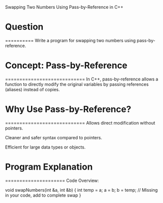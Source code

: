 Swapping Two Numbers Using Pass-by-Reference in C++

# Question
==========
Write a program for swapping two numbers using pass-by-reference.



# Concept: Pass-by-Reference
============================
In C++, pass-by-reference allows a function to directly modify the original variables by passing references (aliases) instead of copies.



# Why Use Pass-by-Reference?
============================
Allows direct modification without pointers.

Cleaner and safer syntax compared to pointers.

Efficient for large data types or objects.



# Program Explanation
=====================
Code Overview:

void swapNumbers(int &a, int &b) {
    int temp = a;
    a = b;
    b = temp; // Missing in your code, add to complete swap
}

